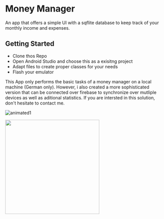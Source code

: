 # Money Manager

An app that offers a simple UI with a sqflite database to keep track of your monthly income and expenses.

## Getting Started

- Clone thos Repo
- Open Android Studio and choose this as a exisitng project
- Adapt files to create proper classes for your needs
- Flash your emulator 

This App only performs the basic tasks of a money manager on a local machine (German only). However, i also created a more sophisticated version that can be connected over firebase to synchronize over mutliple devices as well as aditional statistics. 
If you are intersted in this solution, don't hesitate to contact me.

![animated1](videos/example.gif)

<img src="videos/example.gif" height="300"/>



